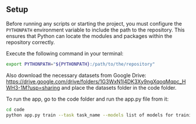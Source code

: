 ## Setup

Before running any scripts or starting the project, you must configure the `PYTHONPATH` environment variable to include the path to the repository. This ensures that Python can locate the modules and packages within the repository correctly.

Execute the following command in your terminal:

```bash
export PYTHONPATH="${PYTHONPATH}:/path/to/the/repository"
```

Also download the necessary datasets from Google Drive: https://drive.google.com/drive/folders/1G3WxN1l4DK3Xy9ngXqoqMqpc_HWH3-1M?usp=sharing and place the datasets folder in the code folder.

To run the app, go to the code folder and run the app.py file from it:

```bash
cd code
python app.py train --task task_name --models list of models for training
```